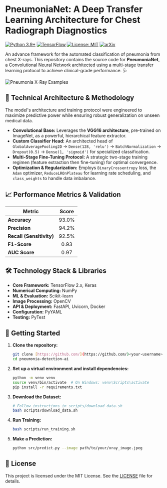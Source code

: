 # PneumoniaNet: A Deep Transfer Learning Architecture for Chest Radiograph Diagnostics

[![Python 3.9+](https://img.shields.io/badge/Python-3.9+-blue.svg)](https://www.python.org/downloads/)
[![TensorFlow](https://img.shields.io/badge/TensorFlow-2.10+-FF6F00.svg)](https://www.tensorflow.org/)
[![License: MIT](https://img.shields.io/badge/License-MIT-yellow.svg)](https://opensource.org/licenses/MIT)
[![arXiv](https://img.shields.io/badge/Paper-arXiv:1711.05225-b31b1b.svg)](https://arxiv.org/abs/1711.05225)

An advance framework for the automated classification of pneumonia from chest X-rays. This repository contains the source code for **PneumoniaNet**, a Convolutional Neural Network architected using a multi-stage transfer learning protocol to achieve clinical-grade performance. 🩺

![Pneumonia X-Ray Examples](https://i.imgur.com/8Qp4a7k.png)

## 🚀 Technical Architecture & Methodology

The model's architecture and training protocol were engineered to maximize predictive power while ensuring robust generalization on unseen medical data.

* **Convolutional Base:** Leverages the **VGG16 architecture**, pre-trained on ImageNet, as a powerful, hierarchical feature extractor.
* **Custom Classifier Head:** An architected head of `GlobalAveragePooling2D` -> `Dense(128, 'relu')` -> `BatchNormalization` -> `Dropout(0.5)` -> `Dense(1, 'sigmoid')` for specialized classification.
* **Multi-Stage Fine-Tuning Protocol:** A strategic two-stage training regimen (feature extraction then fine-tuning) for optimal convergence.
* **Optimization & Regularization:** Employs `BinaryCrossentropy` loss, the `Adam` optimizer, `ReduceLROnPlateau` for learning rate scheduling, and `class_weights` to handle data imbalance.

## 📈 Performance Metrics & Validation

| Metric                 | Score |
| ---------------------- | :---: |
| **Accuracy** | 93.0% |
| **Precision** | 94.2% |
| **Recall (Sensitivity)** | 92.5% |
| **F1-Score** | 0.93  |
| **AUC Score** | 0.97  |

## 🛠️ Technology Stack & Libraries

* **Core Framework:** TensorFlow 2.x, Keras
* **Numerical Computing:** NumPy
* **ML & Evaluation:** Scikit-learn
* **Image Processing:** OpenCV
* **API & Deployment:** FastAPI, Uvicorn, Docker
* **Configuration:** PyYAML
* **Testing:** PyTest

## 🚀 Getting Started

1.  **Clone the repository:**
    ```sh
    git clone [https://github.com/](https://github.com/)<your-username>/pneumonia-detection-ai.git
    cd pneumonia-detection-ai
    ```
2.  **Set up a virtual environment and install dependencies:**
    ```sh
    python -m venv venv
    source venv/bin/activate  # On Windows: venv\Scripts\activate
    pip install -r requirements.txt
    ```
3.  **Download the Dataset:**
    ```sh
    # Follow instructions in scripts/download_data.sh
    bash scripts/download_data.sh
    ```
4.  **Run Training:**
    ```sh
    bash scripts/run_training.sh
    ```
5.  **Make a Prediction:**
    ```sh
    python src/predict.py --image path/to/your/xray_image.jpeg
    ```

## 📄 License
This project is licensed under the MIT License. See the [LICENSE](LICENSE) file for details.
